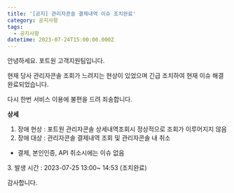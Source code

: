 ```yaml
---
title: '[공지] 관리자콘솔 결제내역 이슈 조치완료'
category: 공지사항
tags:
  - 공지사항
datetime: 2023-07-24T15:00:00.000Z
---
```


안녕하세요. 포트원 고객지원팀입니다.

현재 당사 관리자콘솔 조회가 느려지는 현상이 있었으며 긴급 조치하여 현재 이슈 해결완료되었습니다.

다시 한번 서비스 이용에 불편을 드려 죄송합니다.

**상세**

1. 장애 현상 : 포트원 관리자콘솔 상세내역조회시 정상적으로 조회가 이루어지지 않음
2. 장애 대상 : 관리자콘솔 결제내역 조회 및 관리자콘솔 내 취소

- 결제, 본인인증, API 취소시에는 이슈 없음

3\. 발생 시간 : 2023-07-25 13:00\~ 14:53 (조치완료)

감사합니다.
